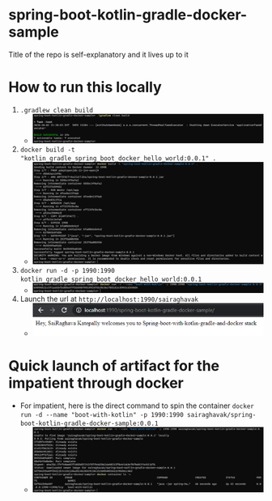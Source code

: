 # spring-boot-kotlin-gradle-docker-sample
Title of the repo is self-explanatory and it lives up to it


# How to run this locally

1. `.gradlew clean build`
    - ![Gradle clean build](imgs/1.PNG)
2. `docker build -t "kotlin_gradle_spring_boot_docker_hello_world:0.0.1" .`
    - ![Build a docker image](imgs/2.PNG)
3. `docker run -d -p 1990:1990 kotlin_gradle_spring_boot_docker_hello_world:0.0.1`
    - ![Run as container ](imgs/3.PNG)
4. Launch the url at `http://localhost:1990/sairaghavak`
    - ![Launch the app from Host machine](imgs/4.PNG)

# Quick launch of artifact for the impatient through docker

- For impatient, here is the direct command to spin the container
`docker run -d --name "boot-with-kotlin" -p 1990:1990 sairaghavak/spring-boot-kotlin-gradle-docker-sample:0.0.1`
    - ![Pull the public image and run](imgs/5.PNG)
    